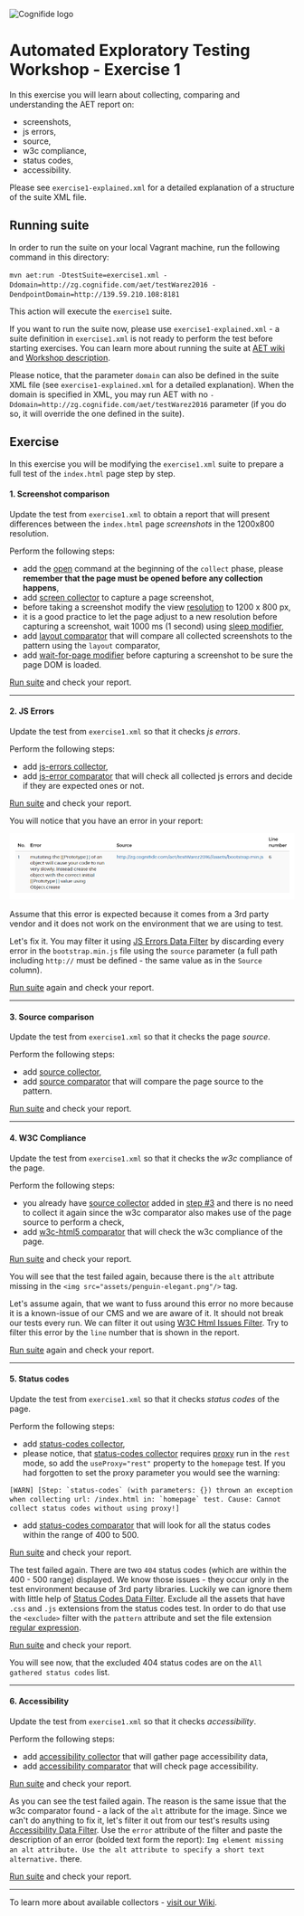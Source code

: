 ![Cognifide logo](http://cognifide.github.io/images/cognifide-logo.png)

# Automated Exploratory Testing Workshop - Exercise 1

In this exercise you will learn about collecting, comparing and understanding the AET report on:

* screenshots,
* js errors,
* source,
* w3c compliance,
* status codes,
* accessibility.

Please see `exercise1-explained.xml` for a detailed explanation of a structure of the suite XML file.

## Running suite
In order to run the suite on your local Vagrant machine, run the following command in this directory:

`mvn aet:run -DtestSuite=exercise1.xml -Ddomain=http://zg.cognifide.com/aet/testWarez2016 -DendpointDomain=http://139.59.210.108:8181`

This action will execute the `exercise1` suite.

If you want to run the suite now, please use `exercise1-explained.xml` - a suite definition in `exercise1.xml` is not ready to perform the test before starting exercises.
You can learn more about running the suite at [AET wiki](https://github.com/Cognifide/aet/wiki/RunningSuite) and [Workshop description](https://github.com/Skejven/aet-workshop#running-suite).

Please notice, that the parameter `domain` can also be defined in the suite XML file (see `exercise1-explained.xml` for a detailed explanation).
When the domain is specified in XML, you may run AET with no `-Ddomain=http://zg.cognifide.com/aet/testWarez2016` parameter (if you do so, it will override the one defined in the suite).

## Exercise
In this exercise you will be modifying the `exercise1.xml` suite to prepare a full test of the `index.html` page step by step.

#### 1. Screenshot comparison 
Update the test from `exercise1.xml` to obtain a report that will present differences between the `index.html` page *screenshots* in the 1200x800 resolution.

Perform the following steps:
   * add the [open](https://github.com/Cognifide/aet/wiki/Open) command at the beginning of the `collect` phase, please **remember that the page must be opened before any collection happens**,
   * add [screen collector](https://github.com/Cognifide/aet/wiki/ScreenCollector) to capture a page screenshot,
   * before taking a screenshot modify the view [resolution](https://github.com/Cognifide/aet/wiki/ResolutionModifier) to 1200 x 800 px,
   * it is a good practice to let the page adjust to a new resolution before capturing a screenshot, wait 1000 ms (1 second) using [sleep modifier](https://github.com/Cognifide/aet/wiki/SleepModifier),
   * add [layout comparator](https://github.com/Cognifide/aet/wiki/LayoutComparator) that will compare all collected screenshots to the pattern using the `layout` comparator,
   * add [wait-for-page modifier](https://github.com/Cognifide/aet/wiki/WaitForPageLoadedModifier) before capturing a screenshot to be sure the page DOM is loaded.

[Run suite](#running-suite) and check your report.

------

#### 2. JS Errors 
Update the test from `exercise1.xml` so that it checks *js errors*.

Perform the following steps:
   * add [js-errors collector](https://github.com/Cognifide/aet/wiki/JSErrorsCollector),
   * add [js-error comparator](https://github.com/Cognifide/aet/wiki/JSErrorsComparator) that will check all collected js errors and decide if they are expected ones or not.

[Run suite](#running-suite) and check your report.

You will notice that you have an error in your report: 

![JS Error](assets/report-js-error.png)

Assume that this error is expected because it comes from a 3rd party vendor and it does not work on the environment that we are using to test.

Let's fix it. You may filter it using [JS Errors Data Filter](https://github.com/Cognifide/aet/wiki/JSErrorsDataFilter) 
by discarding every error in the `bootstrap.min.js` file using the `source` parameter (a full path including `http://` must be defined - the same value as in the `Source` column).

[Run suite](#running-suite) again and check your report.

------

#### 3. Source comparison 
Update the test from `exercise1.xml` so that it checks the page *source*.

Perform the following steps:
   * add [source collector](https://github.com/Cognifide/aet/wiki/SourceCollector),
   * add [source comparator](https://github.com/Cognifide/aet/wiki/SourceComparator) that will compare the page source to the pattern.
   
[Run suite](#running-suite) and check your report.

------

#### 4. W3C Compliance 
Update the test from `exercise1.xml` so that it checks the *w3c* compliance of the page.

Perform the following steps:
   * you already have [source collector](https://github.com/Cognifide/aet/wiki/SourceCollector) added in [step #3](#3-source-comparison) 
   and there is no need to collect it again since the w3c comparator also makes use of the page source to perform a check,
   * add [w3c-html5 comparator](https://github.com/Cognifide/aet/wiki/W3CHTML5Comparator) that will check the w3c compliance of the page.
   
[Run suite](#running-suite) and check your report.

You will see that the test failed again, because there is the `alt` attribute missing in the `<img src="assets/penguin-elegant.png"/>` tag.

Let's assume again, that we want to fuss around this error no more because it is a known-issue of our CMS and we are aware of it.
It should not break our tests every run. We can filter it out using [W3C Html Issues Filter](https://github.com/Cognifide/aet/wiki/W3CHTML5IssuesFilter).
Try to filter this error by the `line` number that is shown in the report.

[Run suite](#running-suite) again and check your report.

------

#### 5. Status codes 
Update the test from `exercise1.xml` so that it checks *status codes* of the page.

Perform the following steps:
   * add [status-codes collector](https://github.com/Cognifide/aet/wiki/StatusCodesCollector),
   * please notice, that [status-codes collector](https://github.com/Cognifide/aet/wiki/StatusCodesCollector) 
   requires [proxy](https://github.com/Cognifide/aet/wiki/SuiteStructure#proxy) run in the `rest` mode, so add the `useProxy="rest"` property
   to the `homepage` test. If you had forgotten to set the proxy parameter you would see the warning:
   
   ```
   [WARN] [Step: `status-codes` (with parameters: {}) thrown an exception when collecting url: /index.html in: `homepage` test. Cause: Cannot collect status codes without using proxy!]
   ```
   
   * add [status-codes comparator](https://github.com/Cognifide/aet/wiki/StatusCodesComparator) that will look for all the status codes within the range of 400 to 500.
   
[Run suite](#running-suite) and check your report.

The test failed again. There are two `404` status codes (which are within the 400 - 500 range) displayed. 
We know those issues - they occur only in the test environment because of 3rd party libraries. 
Luckily we can ignore them with little help of [Status Codes Data Filter](https://github.com/Cognifide/aet/wiki/StatusCodesDataFilters).
Exclude all the assets that have `.css` and `.js` extensions from the status codes test. 
In order to do that use the `<exclude>` filter with the `pattern` attribute and set the file extension [regular expression](http://www.regular-expressions.info/).

[Run suite](#running-suite) and check your report.

You will see now, that the excluded 404 status codes are on the `All gathered status codes` list.

------

#### 6. Accessibility
Update the test from `exercise1.xml` so that it checks *accessibility*.

Perform the following steps:
   * add [accessibility collector](https://github.com/Cognifide/aet/wiki/AccessibilityCollector) that will gather page accessibility data,
   * add [accessibility comparator](https://github.com/Cognifide/aet/wiki/AccessibilityComparator) that will check page accessibility.
   
[Run suite](#running-suite) and check your report.

As you can see the test failed again. The reason is the same issue that the w3c comparator found - a lack of the `alt` attribute for the image.
Since we can't do anything to fix it, let's filter it out from our test's results using [Accessibility Data Filter](https://github.com/Cognifide/aet/wiki/AccessibilityDataFilter).
Use the `error` attribute of the filter and paste the description of an error (bolded text form the report): `Img element missing an alt attribute. Use the alt attribute to specify a short text alternative.` there.

[Run suite](#running-suite) and check your report.

------

To learn more about available collectors - [visit our Wiki](https://github.com/Cognifide/aet/wiki/Collectors).
